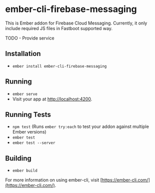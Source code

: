 # ember-cli-firebase-messaging

This is Ember addon for Firebase Cloud Messaging. Currently, it only include required JS files in Fastboot supported way.

TODO - Provide service

## Installation

* `ember install ember-cli-firebase-messaging`

## Running

* `ember serve`
* Visit your app at [http://localhost:4200](http://localhost:4200).

## Running Tests

* `npm test` (Runs `ember try:each` to test your addon against multiple Ember versions)
* `ember test`
* `ember test --server`

## Building

* `ember build`

For more information on using ember-cli, visit [https://ember-cli.com/](https://ember-cli.com/).
